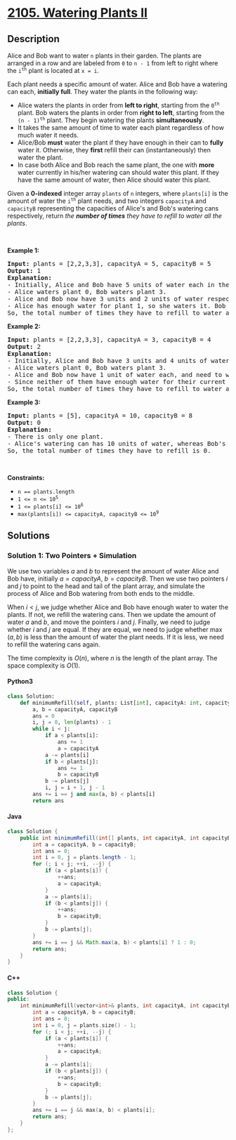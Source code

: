 # [2105. Watering Plants II](https://leetcode.com/problems/watering-plants-ii)

## Description

<!-- description:start -->

<p>Alice and Bob want to water <code>n</code> plants in their garden. The plants are arranged in a row and are labeled from <code>0</code> to <code>n - 1</code> from left to right where the <code>i<sup>th</sup></code> plant is located at <code>x = i</code>.</p>

<p>Each plant needs a specific amount of water. Alice and Bob have a watering can each, <strong>initially full</strong>. They water the plants in the following way:</p>

<ul>
	<li>Alice waters the plants in order from <strong>left to right</strong>, starting from the <code>0<sup>th</sup></code> plant. Bob waters the plants in order from <strong>right to left</strong>, starting from the <code>(n - 1)<sup>th</sup></code> plant. They begin watering the plants <strong>simultaneously</strong>.</li>
	<li>It takes the same amount of time to water each plant regardless of how much water it needs.</li>
	<li>Alice/Bob <strong>must</strong> water the plant if they have enough in their can to <strong>fully</strong> water it. Otherwise, they <strong>first</strong> refill their can (instantaneously) then water the plant.</li>
	<li>In case both Alice and Bob reach the same plant, the one with <strong>more</strong> water currently in his/her watering can should water this plant. If they have the same amount of water, then Alice should water this plant.</li>
</ul>

<p>Given a <strong>0-indexed</strong> integer array <code>plants</code> of <code>n</code> integers, where <code>plants[i]</code> is the amount of water the <code>i<sup>th</sup></code> plant needs, and two integers <code>capacityA</code> and <code>capacityB</code> representing the capacities of Alice&#39;s and Bob&#39;s watering cans respectively, return <em>the <strong>number of times</strong> they have to refill to water all the plants</em>.</p>

<p>&nbsp;</p>
<p><strong class="example">Example 1:</strong></p>

<pre>
<strong>Input:</strong> plants = [2,2,3,3], capacityA = 5, capacityB = 5
<strong>Output:</strong> 1
<strong>Explanation:</strong>
- Initially, Alice and Bob have 5 units of water each in their watering cans.
- Alice waters plant 0, Bob waters plant 3.
- Alice and Bob now have 3 units and 2 units of water respectively.
- Alice has enough water for plant 1, so she waters it. Bob does not have enough water for plant 2, so he refills his can then waters it.
So, the total number of times they have to refill to water all the plants is 0 + 0 + 1 + 0 = 1.
</pre>

<p><strong class="example">Example 2:</strong></p>

<pre>
<strong>Input:</strong> plants = [2,2,3,3], capacityA = 3, capacityB = 4
<strong>Output:</strong> 2
<strong>Explanation:</strong>
- Initially, Alice and Bob have 3 units and 4 units of water in their watering cans respectively.
- Alice waters plant 0, Bob waters plant 3.
- Alice and Bob now have 1 unit of water each, and need to water plants 1 and 2 respectively.
- Since neither of them have enough water for their current plants, they refill their cans and then water the plants.
So, the total number of times they have to refill to water all the plants is 0 + 1 + 1 + 0 = 2.
</pre>

<p><strong class="example">Example 3:</strong></p>

<pre>
<strong>Input:</strong> plants = [5], capacityA = 10, capacityB = 8
<strong>Output:</strong> 0
<strong>Explanation:</strong>
- There is only one plant.
- Alice&#39;s watering can has 10 units of water, whereas Bob&#39;s can has 8 units. Since Alice has more water in her can, she waters this plant.
So, the total number of times they have to refill is 0.
</pre>

<p>&nbsp;</p>
<p><strong>Constraints:</strong></p>

<ul>
	<li><code>n == plants.length</code></li>
	<li><code>1 &lt;= n &lt;= 10<sup>5</sup></code></li>
	<li><code>1 &lt;= plants[i] &lt;= 10<sup>6</sup></code></li>
	<li><code>max(plants[i]) &lt;= capacityA, capacityB &lt;= 10<sup>9</sup></code></li>
</ul>

<!-- description:end -->

## Solutions

<!-- solution:start -->

### Solution 1: Two Pointers + Simulation

We use two variables $a$ and $b$ to represent the amount of water Alice and Bob have, initially $a = \textit{capacityA}$, $b = \textit{capacityB}$. Then we use two pointers $i$ and $j$ to point to the head and tail of the plant array, and simulate the process of Alice and Bob watering from both ends to the middle.

When $i < j$, we judge whether Alice and Bob have enough water to water the plants. If not, we refill the watering cans. Then we update the amount of water $a$ and $b$, and move the pointers $i$ and $j$. Finally, we need to judge whether $i$ and $j$ are equal. If they are equal, we need to judge whether $\max(a, b)$ is less than the amount of water the plant needs. If it is less, we need to refill the watering cans again.

The time complexity is $O(n)$, where $n$ is the length of the plant array. The space complexity is $O(1)$.

#### Python3

```python
class Solution:
    def minimumRefill(self, plants: List[int], capacityA: int, capacityB: int) -> int:
        a, b = capacityA, capacityB
        ans = 0
        i, j = 0, len(plants) - 1
        while i < j:
            if a < plants[i]:
                ans += 1
                a = capacityA
            a -= plants[i]
            if b < plants[j]:
                ans += 1
                b = capacityB
            b -= plants[j]
            i, j = i + 1, j - 1
        ans += i == j and max(a, b) < plants[i]
        return ans
```

#### Java

```java
class Solution {
    public int minimumRefill(int[] plants, int capacityA, int capacityB) {
        int a = capacityA, b = capacityB;
        int ans = 0;
        int i = 0, j = plants.length - 1;
        for (; i < j; ++i, --j) {
            if (a < plants[i]) {
                ++ans;
                a = capacityA;
            }
            a -= plants[i];
            if (b < plants[j]) {
                ++ans;
                b = capacityB;
            }
            b -= plants[j];
        }
        ans += i == j && Math.max(a, b) < plants[i] ? 1 : 0;
        return ans;
    }
}
```

#### C++

```cpp
class Solution {
public:
    int minimumRefill(vector<int>& plants, int capacityA, int capacityB) {
        int a = capacityA, b = capacityB;
        int ans = 0;
        int i = 0, j = plants.size() - 1;
        for (; i < j; ++i, --j) {
            if (a < plants[i]) {
                ++ans;
                a = capacityA;
            }
            a -= plants[i];
            if (b < plants[j]) {
                ++ans;
                b = capacityB;
            }
            b -= plants[j];
        }
        ans += i == j && max(a, b) < plants[i];
        return ans;
    }
};
```
<!-- solution:end -->

<!-- problem:end -->